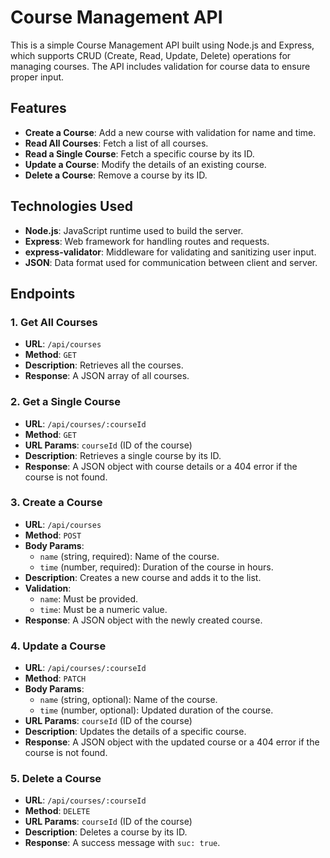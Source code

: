 # Course Management API

This is a simple Course Management API built using Node.js and Express, which supports CRUD (Create, Read, Update, Delete) operations for managing courses. The API includes validation for course data to ensure proper input.

## Features

- **Create a Course**: Add a new course with validation for name and time.
- **Read All Courses**: Fetch a list of all courses.
- **Read a Single Course**: Fetch a specific course by its ID.
- **Update a Course**: Modify the details of an existing course.
- **Delete a Course**: Remove a course by its ID.

## Technologies Used

- **Node.js**: JavaScript runtime used to build the server.
- **Express**: Web framework for handling routes and requests.
- **express-validator**: Middleware for validating and sanitizing user input.
- **JSON**: Data format used for communication between client and server.

## Endpoints

### 1. Get All Courses
- **URL**: `/api/courses`
- **Method**: `GET`
- **Description**: Retrieves all the courses.
- **Response**: A JSON array of all courses.

### 2. Get a Single Course
- **URL**: `/api/courses/:courseId`
- **Method**: `GET`
- **URL Params**: `courseId` (ID of the course)
- **Description**: Retrieves a single course by its ID.
- **Response**: A JSON object with course details or a 404 error if the course is not found.

### 3. Create a Course
- **URL**: `/api/courses`
- **Method**: `POST`
- **Body Params**: 
  - `name` (string, required): Name of the course.
  - `time` (number, required): Duration of the course in hours.
- **Description**: Creates a new course and adds it to the list.
- **Validation**: 
  - `name`: Must be provided.
  - `time`: Must be a numeric value.
- **Response**: A JSON object with the newly created course.

### 4. Update a Course
- **URL**: `/api/courses/:courseId`
- **Method**: `PATCH`
- **Body Params**: 
  - `name` (string, optional): Name of the course.
  - `time` (number, optional): Updated duration of the course.
- **URL Params**: `courseId` (ID of the course)
- **Description**: Updates the details of a specific course.
- **Response**: A JSON object with the updated course or a 404 error if the course is not found.

### 5. Delete a Course
- **URL**: `/api/courses/:courseId`
- **Method**: `DELETE`
- **URL Params**: `courseId` (ID of the course)
- **Description**: Deletes a course by its ID.
- **Response**: A success message with `suc: true`.

